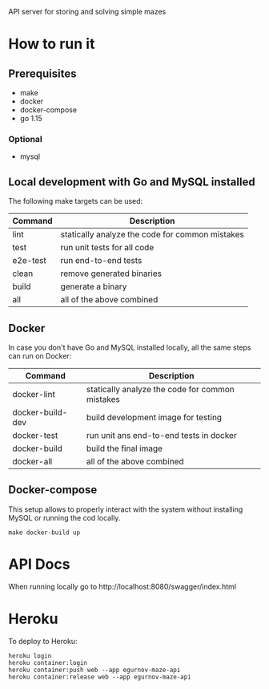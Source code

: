 API server for storing and solving simple mazes

# How to run it

## Prerequisites
* make
* docker
* docker-compose
* go 1.15

### Optional
* mysql

## Local development with Go and MySQL installed
The following make targets can be used:

| Command | Description |
| --- | --- |
| lint | statically analyze the code for common mistakes |
| test | run unit tests for all code |
| e2e-test | run end-to-end tests |
| clean | remove generated binaries |
| build | generate a binary |
| all | all of the above combined |

## Docker
In case you don't have Go and MySQL installed locally, all the same steps can run on Docker:

| Command | Description |
| --- | --- |
| docker-lint | statically analyze the code for common mistakes |
| docker-build-dev | build development image for testing |
| docker-test | run unit ans end-to-end tests in docker |
| docker-build | build the final image |
| docker-all | all of the above combined |

## Docker-compose
This setup allows to properly interact with the system without installing MySQL or running the cod locally.
```
make docker-build up
```

# API Docs
When running locally go to http://localhost:8080/swagger/index.html


# Heroku
To deploy to Heroku:
```
heroku login
heroku container:login
heroku container:push web --app egurnov-maze-api
heroku container:release web --app egurnov-maze-api
```
